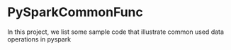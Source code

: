 # PySparkCommonFunc
In this project, we list some sample code that illustrate common used data operations in pyspark
